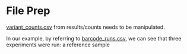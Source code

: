 # File Prep

[variant_counts.csv](https://github.com/Ortlund-Laboratory/DMS_IgG1Fc/blob/main/example_enrichment_escape/results/counts/variant_counts.csv) from results/counts needs to be manipulated.

In our example, by referring to [barcode_runs.csv](https://github.com/Ortlund-Laboratory/DMS_IgG1Fc/blob/main/example_enrichment_escape/data/barcode_runs.csv), we can see that three experiments were run: a reference sample 
